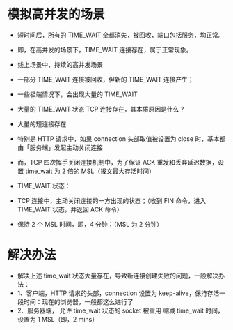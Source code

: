 # 模拟高并发的场景

* 短时间后，所有的 TIME_WAIT 全都消失，被回收，端口包括服务，均正常。
* 即，在高并发的场景下，TIME_WAIT 连接存在，属于正常现象。
* 线上场景中，持续的高并发场景
* 一部分 TIME_WAIT 连接被回收，但新的 TIME_WAIT 连接产生；
* 一些极端情况下，会出现大量的 TIME_WAIT

* 大量的 TIME_WAIT 状态 TCP 连接存在，其本质原因是什么？
* 大量的短连接存在
* 特别是 HTTP 请求中，如果 connection 头部取值被设置为 close 时，基本都由「服务端」发起主动关闭连接
* 而，TCP 四次挥手关闭连接机制中，为了保证 ACK 重发和丢弃延迟数据，设置 time_wait 为 2 倍的 MSL（报文最大存活时间）
* TIME_WAIT 状态：
* TCP 连接中，主动关闭连接的一方出现的状态；（收到 FIN 命令，进入 TIME_WAIT 状态，并返回 ACK 命令）
* 保持 2 个 MSL 时间，即，4 分钟；（MSL 为 2 分钟）
# 解决办法
* 解决上述 time_wait 状态大量存在，导致新连接创建失败的问题，一般解决办法：
* 1、客户端，HTTP 请求的头部，connection 设置为 keep-alive，保持存活一段时间：现在的浏览器，一般都这么进行了 
* 2、服务器端， 允许 time_wait 状态的 socket 被重用 缩减 time_wait 时间，设置为 1 MSL（即，2 mins）